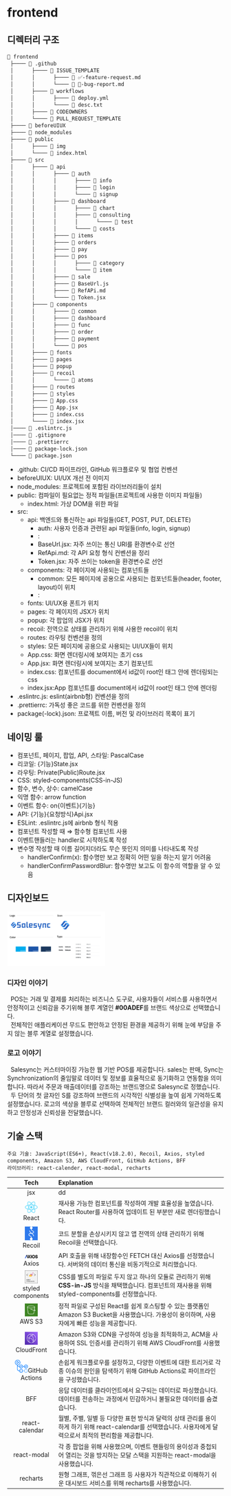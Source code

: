 # frontend

## 디렉터리 구조

```
📁 frontend
 ├──── 📁 .github
 │      ├──── 📁 ISSUE_TEMPLATE
 │      │      ├──── 📄 ✅-feature-request.md
 │      │      └──── 📄 🐞-bug-report.md
 │      ├──── 📁 workflows
 │      │      ├──── 📄 deploy.yml
 │      │      └──── 📄 desc.txt
 │      ├──── 📄 CODEOWNERS
 │      └──── 📄 PULL_REQUEST_TEMPLATE
 ├──── 📁 beforeUIUX
 ├──── 📁 node_modules
 ├──── 📁 public
 │      ├──── 📁 img
 │      └──── 📄 index.html
 ├──── 📁 src
 │      ├──── 📁 api
 │      │      ├──── 📁 auth
 │      │      │      ├──── 📁 info
 │      │      │      ├──── 📁 login
 │      │      │      └──── 📁 signup
 │      │      ├──── 📁 dashboard
 │      │      │      ├──── 📁 chart
 │      │      │      ├──── 📁 consulting
 │      │      │      │      └──── 📁 test
 │      │      │      └──── 📁 costs
 │      │      ├──── 📁 items
 │      │      ├──── 📁 orders
 │      │      ├──── 📁 pay
 │      │      ├──── 📁 pos
 │      │      │      ├──── 📁 category
 │      │      │      └──── 📁 item
 │      │      ├──── 📁 sale
 │      │      ├──── 📄 BaseUrl.js
 │      │      ├──── 📄 RefAPi.md
 │      │      └──── 📄 Token.jsx
 │      ├──── 📁 components
 │      │      ├──── 📁 common
 │      │      ├──── 📁 dashboard
 │      │      ├──── 📁 func
 │      │      ├──── 📁 order
 │      │      ├──── 📁 payment
 │      │      └──── 📁 pos
 │      ├──── 📁 fonts
 │      ├──── 📁 pages
 │      ├──── 📁 popup
 │      ├──── 📁 recoil
 │      │      └──── 📁 atoms
 │      ├──── 📁 routes
 │      ├──── 📁 styles
 │      ├──── 📄 App.css
 │      ├──── 📄 App.jsx
 │      ├──── 📄 index.css
 │      └──── 📄 index.jsx
 │──── 📄 .eslintrc.js
 │──── 📄 .gitignore
 │──── 📄 .prettierrc
 │──── 📄 package-lock.json
 └──── 📄 package.json
```

- .github: CI/CD 파이프라인, GitHub 워크플로우 및 협업 컨벤션
- beforeUIUX: UI/UX 개선 전 이미지
- node_modules: 프로젝트에 포함된 라이브러리들이 설치
- public: 컴파일이 필요없는 정적 파일들(프로젝트에 사용한 이미지 파일들)
  - index.html: 가상 DOM을 위한 파일
- src:
  - api: 백엔드와 통신하는 api 파일들(GET, POST, PUT, DELETE)
    - auth: 사용자 인증과 관련된 api 파일들(info, login, signup)
    - :
    - BaseUrl.jsx: 자주 쓰이는 통신 URI를 환경변수로 선언
    - RefApi.md: 각 API 요청 형식 컨벤션을 정리
    - Token.jsx: 자주 쓰이는 token을 환경변수로 선언
  - components: 각 페이지에 사용되는 컴포넌트들
    - common: 모든 페이지에 공용으로 사용되는 컴포넌트들(header, footer, layout)이 위치
    - :
  - fonts: UI/UX용 폰트가 위치
  - pages: 각 페이지의 JSX가 위치
  - popup: 각 팝업의 JSX가 위치
  - recoil: 전역으로 상태를 관리하기 위헤 사용한 recoil이 위치
  - routes: 라우팅 컨벤션을 정의
  - styles: 모든 페이지에 공용으로 사용되는 UI/UX들이 위치
  - App.css: 화면 렌더링시에 보여지는 초기 css
  - App.jsx: 화면 렌더링시에 보여지는 초기 컴포넌트
  - index.css: 컴포넌트를 document에서 id값이 root인 태그 안에 렌더링되는 css
  - index.jsx:App 컴포넌트를 document에서 id값이 root인 태그 안에 렌더링
- .eslintrc.js: eslint(airbnb형) 컨벤션을 정의
- .prettierrc: 가독성 좋은 코드를 위한 컨벤션을 정의
- package(-lock).json: 프로젝트 이름, 버전 및 라이브러리 목록이 표기

## 네이밍 룰
- 컴포넌트, 페이지, 팝업,  API, 스타일: PascalCase
- 리코일: {기능}State.jsx
- 라우팅: Private(Public)Route.jsx
- CSS: styled-components(CSS-in-JS)
- 함수, 변수, 상수: camelCase
- 익명 함수: arrow function
- 이벤트 함수: on{이벤트}{기능}
- API: {기능}{요청방식}Api.jsx
- ESLint: .eslintrc.js에 airbnb 형식 적용
- 컴포넌트 작성할 때 ⇒ 함수형 컴포넌트 사용
- 이벤트핸들러는 handler로 시작하도록 작성
- 변수명 작성할 때 이름 길어지더라도 무슨 뜻인지 의미를 나타내도록 작성
    - handlerConfirm(x): 함수명만 보고 정확히 어떤 일을 하는지 알기 어려움
    - handlerConfirmPasswordBlur: 함수명만 보고도 이 함수의 역할을 알 수 있음

## 디자인보드
<img src="https://github.com/ssg-salesync/.github/blob/main/assets/designBoard.png" alt = "designBoard gif" style="max-width: 45%;">

### 디자인 이야기

&nbsp;&nbsp;POS는 거래 및 결제를 처리하는 비즈니스 도구로, 사용자들이 서비스를 사용하면서 안정적이고 신뢰감을 주기위해 블루 계열인 **#00ADEF**를 브랜드 색상으로 선택했습니다.
<br/>
&nbsp;&nbsp;전체적인 애플리케이션 무드도 편안하고 안정된 환경을 제공하기 위해 눈에 부담을 주지 않는 블루 계열로 설정했습니다.

### 로고 이야기

&nbsp;&nbsp;Salesync는 커스터마이징 가능한 웹 기반 POS를 제공합니다. sales는 판매, Sync는 Synchronization의 줄임말로 데이터 및 정보를 효율적으로 동기화하고 연동함을 의미합니다. 따라서 주문과 매출데이터를 강조하는 브랜드명으로 Salesync로 정했습니다.
<br/>
&nbsp;&nbsp;두 단어의 첫 글자인 S를 강조하여 브랜드의 시각적인 식별성을 높여 쉽게 기억하도록 설정했습니다. 로고의 색상을 블루로 선택하여 전체적인 브랜드 컬러와의 일관성을 유지하고 안정성과 신뢰성을 전달했습니다.

## 기술 스택

```
주요 기술: JavaScript(ES6+), React(v18.2.0), Recoil, Axios, styled components, Amazon S3, AWS CloudFront, GitHub Actions, BFF
라이브러리: react-calender, react-modal, recharts
```

|Tech|Explanation|
|:---:|:---|
| jsx | dd |
|<img src="https://github.com/ssg-salesync/.github/blob/main/assets/techstack/logo/react.png" alt = "react" style="width: 30px;"> <br> React|재사용 가능한 컴포넌트를 작성하여 개발 효율성을 높였습니다.<br> React Router를 사용하여 업데이트 된 부분만 새로 렌더링했습니다.|
|<img src="https://github.com/ssg-salesync/.github/blob/main/assets/techstack/logo/recoil.png" alt = "recoil" style="width: 30px;"> <br> Recoil|코드 분할을 손상시키지 않고 앱 전역의 상태 관리하기 위해 Recoil을 선택했습니다.|
|<img src="https://github.com/ssg-salesync/.github/blob/main/assets/techstack/logo/Axios.png" alt = "Axios" style="width: 30px;"> <br>Axios|API 호출을 위해 내장함수인 FETCH 대신 Axios를 선정했습니다. 서버와의 데이터 통신을 비동기적으로 처리했습니다.|
|<img src="https://github.com/ssg-salesync/.github/blob/main/assets/techstack/logo/styled components.png" alt = "styled components" style="width: 30px;"> <br> styled components|CSS를 별도의 파일로 두지 않고 하나의 모듈로 관리하기 위해 **CSS-in-JS** 방식을 채택했습니다. 컴포넌트의 재사용을 위해 styled-components를 선정했습니다.|
|<img src="https://github.com/ssg-salesync/.github/blob/main/assets/techstack/logo/aws s3.png" alt = "aws s3" style="width: 30px;"> <br> AWS S3|정적 파일로 구성된 React를 쉽게 호스팅할 수 있는 플랫폼인 Amazon S3 Bucket을 사용했습니다. 가용성이 용이하며, 사용자에게 빠른 성능을 제공합니다.|
|<img src="https://github.com/ssg-salesync/.github/blob/main/assets/techstack/logo/cloudfront.jpeg" alt = "cloudfront" style="width: 30px;"> CloudFront|Amazon S3와 CDN을 구성하여 성능을 최적화하고, ACM을 사용하여 SSL 인증서를 관리하기 위해 AWS CloudFront를 사용했습니다.|
|<img src="https://github.com/ssg-salesync/.github/blob/main/assets/techstack/logo/GitHubActions.png" alt = "GitHubActions" style="width: 30px;">GitHub Actions|손쉽게 워크플로우를 설정하고, 다양한 이벤트에 대한 트리거로 각 종 이슈의 원인을 탐색하기 위해 GitHub Actions로 파이프라인을 구성했습니다.|
| BFF | 응답 데이터를 클라이언트에서 요구되는 데이터로 파싱했습니다. 데이터를 전송하는 과정에서 민감하거니 불필요한 데이터를 숨겼습니다. |
| react-calendar | 월별, 주별, 일별 등 다양한 표현 방식과 달력의 상태 관리를 용이하게 하기 위해 react-calendar를 선택했습니다. 사용자에게 달력으로서 최적의 편리함을 제공합니다. |
| react-modal | 각 종 팝업을 위해 사용했으며, 이벤트 핸들링의 용이성과 중첩되어 열리는 것을 방지하는 모달 스택을 지원하는 react-modal을 사용했습니다. |
| recharts | 원형 그래프, 꺾은선 그래프 등 사용자가 직관적으로 이해하기 쉬운 대시보드 서비스를 위해 recharts를 사용했습니다. |